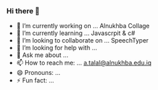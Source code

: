 ### Hi there 👋

- 🔭 I’m currently working on ... Alnukhba Collage
- 🌱 I’m currently learning ... Javascrpit & c#
- 👯 I’m looking to collaborate on ... SpeechTyper
- 🤔 I’m looking for help with ...
- 💬 Ask me about ... 
- 📫 How to reach me: ... a.talal@alnukhba.edu.iq
- 😄 Pronouns: ...
- ⚡ Fun fact: ... 
